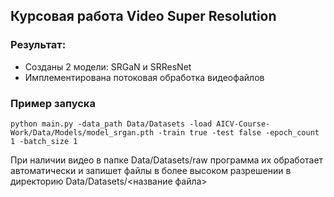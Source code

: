 ## Курсовая работа Video Super Resolution

### Результат:
  - Созданы 2 модели: SRGaN и SRResNet
  - Имплементирована потоковая обработка видеофайлов

### Пример запуска
```python main.py -data_path Data/Datasets -load AICV-Course-Work/Data/Models/model_srgan.pth -train true -test false -epoch_count 1 -batch_size 1```

При наличии видео в папке Data/Datasets/raw программа их обработает автоматически и запишет файлы в более высоком разрешении в директорию Data/Datasets/<название файла>
